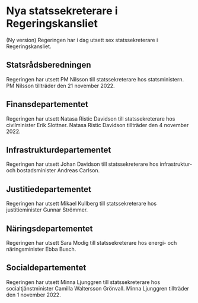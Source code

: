 # Nya statssekreterare i Regeringskansliet

(Ny version) Regeringen har i dag utsett sex statssekreterare i Regeringskansliet.

## Statsrådsberedningen

Regeringen har utsett PM Nilsson till statssekreterare hos statsministern. PM Nilsson tillträder den 21 november 2022.

## Finansdepartementet

Regeringen har utsett Natasa Ristic Davidson till statssekreterare hos civilminister Erik Slottner. Natasa Ristic Davidson tillträder den 4 november 2022.

## Infrastrukturdepartementet

Regeringen har utsett Johan Davidson till statssekreterare hos infrastruktur- och bostadsminister Andreas Carlson.

## Justitiedepartementet

Regeringen har utsett Mikael Kullberg till statssekreterare hos justitieminister Gunnar Strömmer.

## Näringsdepartementet

Regeringen har utsett Sara Modig till statssekreterare hos energi- och näringsminister Ebba Busch.

## Socialdepartementet

Regeringen har utsett Minna Ljunggren till statssekreterare hos socialtjänstminister Camilla Waltersson Grönvall. Minna Ljunggren tillträder den 1 november 2022.
